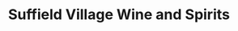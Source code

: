 ---
title: "Suffield Village Wine and Spirits"
url: /suffield/suffield-village-wine-and-spirits/
shop: alcohol
---